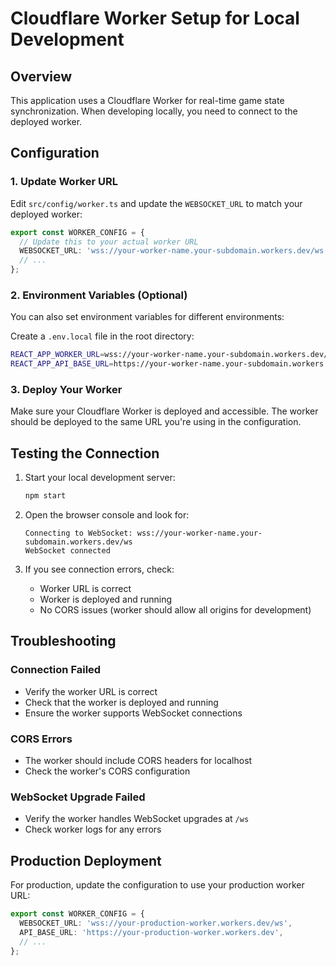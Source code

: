 # Cloudflare Worker Setup for Local Development

## Overview
This application uses a Cloudflare Worker for real-time game state synchronization. When developing locally, you need to connect to the deployed worker.

## Configuration

### 1. Update Worker URL
Edit `src/config/worker.ts` and update the `WEBSOCKET_URL` to match your deployed worker:

```typescript
export const WORKER_CONFIG = {
  // Update this to your actual worker URL
  WEBSOCKET_URL: 'wss://your-worker-name.your-subdomain.workers.dev/ws',
  // ...
};
```

### 2. Environment Variables (Optional)
You can also set environment variables for different environments:

Create a `.env.local` file in the root directory:
```bash
REACT_APP_WORKER_URL=wss://your-worker-name.your-subdomain.workers.dev/ws
REACT_APP_API_BASE_URL=https://your-worker-name.your-subdomain.workers.dev
```

### 3. Deploy Your Worker
Make sure your Cloudflare Worker is deployed and accessible. The worker should be deployed to the same URL you're using in the configuration.

## Testing the Connection

1. Start your local development server:
   ```bash
   npm start
   ```

2. Open the browser console and look for:
   ```
   Connecting to WebSocket: wss://your-worker-name.your-subdomain.workers.dev/ws
   WebSocket connected
   ```

3. If you see connection errors, check:
   - Worker URL is correct
   - Worker is deployed and running
   - No CORS issues (worker should allow all origins for development)

## Troubleshooting

### Connection Failed
- Verify the worker URL is correct
- Check that the worker is deployed and running
- Ensure the worker supports WebSocket connections

### CORS Errors
- The worker should include CORS headers for localhost
- Check the worker's CORS configuration

### WebSocket Upgrade Failed
- Verify the worker handles WebSocket upgrades at `/ws`
- Check worker logs for any errors

## Production Deployment

For production, update the configuration to use your production worker URL:

```typescript
export const WORKER_CONFIG = {
  WEBSOCKET_URL: 'wss://your-production-worker.workers.dev/ws',
  API_BASE_URL: 'https://your-production-worker.workers.dev',
  // ...
};
``` 